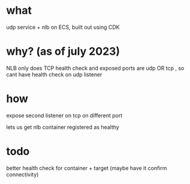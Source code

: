 # what
udp service + nlb on ECS, built out using CDK

# why? (as of july 2023)
NLB only does TCP health check and exposed ports are udp OR tcp , so cant have health check on udp listener

# how
expose second listener on tcp on different port

lets us get nlb container registered as healthy

# todo
better health check for container + target (maybe have it confirm connectivity)
